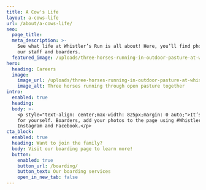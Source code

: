 ```yaml
---
title: A Cow's Life
layout: a-cows-life
url: /about/a-cows-life/
seo:
  page_title:
  meta_description: >-
    See what life at Whistler’s Run is all about! Here, you’ll find photos from
    our staff and boarders.
  featured_image: /uploads/three-horses-running-in-outdoor-pasture-at-whistlers-run.jpg
hero:
  heading: Careers
  image:
    image_url: /uploads/three-horses-running-in-outdoor-pasture-at-whistlers-run.jpg
    image_alt: Three horses running through open pasture together
intro:
  enabled: true
  heading:
  body: >-
    <p style="text-align: center;max-width: 825px;margin: 0 auto;">It’s a good life here at Whistler’s Run! Don’t take our word for it—see
    for yourself. Boarders, add your photos to the page using #WhistlersRun on
    Instagram and Facebook.</p>
cta_block:
  enabled: true
  heading: Want to join the family?
  body: Visit our boarding page to learn more!
  button:
    enabled: true
    button_url: /boarding/
    button_text: Our boarding services
    open_in_new_tab: false
---
```

